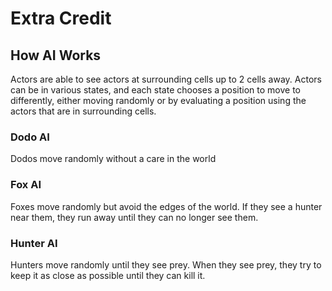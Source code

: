 # Extra Credit

## How AI Works

Actors are able to see actors at surrounding cells up to 2 cells away. Actors can be in various states, and each state chooses a position to move to differently, either moving randomly or by evaluating a position using the actors that are in surrounding cells.

### Dodo AI

Dodos move randomly without a care in the world

### Fox AI

Foxes move randomly but avoid the edges of the world. If they see a hunter near them, they run away until they can no longer see them.

### Hunter AI

Hunters move randomly until they see prey. When they see prey, they try to keep it as close as possible until they can kill it.
